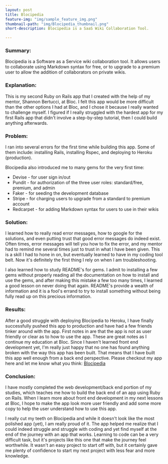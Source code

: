 ```yaml
---
layout: post
title: Blocipedia
feature-img: "img/sample_feature_img.png"
thumbnail-path: "img/Blocipedia_thumbnail.png"
short-description: Blocipedia is a SaaS Wiki Collaboration Tool.

---
```

### Summary:
Blocipedia is a Software as a Service wiki collaboration tool.  It allows users to collaborate using Markdown syntax for free, or to upgrade to a premium user to allow the addition of collaborators on private wikis.

### Explanation:
This is my second Ruby on Rails app that I created with the help of my mentor, Shannon Bertucci, at Bloc. I felt this app would be more difficult than the other options I had at Bloc, and I chose it because I really wanted to challenge myself.  I figured if I really struggled with the hardest app for my first Rails app that didn't involve a step-by-step tutorial, then I could build anything afterwards.  

### Problem:
I ran into several errors for the first time while building this app.  Some of them include: installing Rails, installing Rspec, and deploying to Heroku (production).

Blocipedia also introduced me to many gems for the very first time:
* Devise - for user sign in/out
* Pundit - for authorization of the three user roles: standard/free, premium, and admin
* Faker - for seeding the development database
* Stripe - for charging users to upgrade from a standard to premium account
* Redcarpet - for adding Markdown syntax for users to use in their wikis

### Solution:
I learned how to really read error messages, how to google for the solutions, and even putting trust that good error messages do indeed exist.  Often times, error messages will tell you how to fix the error, and my mentor had to remind me several times just to trust in what I have been given.  This is a skill I had to hone in on, but eventually learned to have in my coding tool belt.  Now it's definitely the first thing I rely on when I am troubleshooting.

I also learned how to study README's for gems.  I admit to installing a few gems without properly reading all the documentation on how to install and use the gems, and after making this mistake a few too many times, I learned a good lesson on never doing that again.  README's provide a wealth of information and it is a fool's errand to try to install something without being fully read up on this precious information.

### Results:
After a good struggle with deploying Blocipedia to Heroku, I have finally successfully pushed this app to production and have had a few friends tinker around with the app.  First notes in are that the app is not as user friendly or clear as to how to use the app.  These are great notes as I continue my education at Bloc.  Since I haven't learned front end development yet, I'm really just happy that no one has found anything broken with the way this app has been built.  That means that I have built this app well enough from a back end perspective.  Please checkout my app here and let me know what you think: [Blocipedia](https://murmuring-mountain-47468.herokuapp.com/)

### Conclusion:
I have mostly completed the web development/back end portion of my studies, which teaches me how to build the back end of an app using Ruby on Rails.  When I learn more about front end development in my next lessons at Bloc, I hope to make the app look more user friendly and add some more copy to help the user understand how to use this app.

I really cut my teeth on Blocipedia and while it doesn't look like the most polished app (yet), I am really proud of it.  The app helped me realize that I could indeed struggle and struggle with coding and yet find myself at the end of the journey with an app that works.  Learning to code can be a very difficult task, but it's projects like this one that make the journey feel worthwhile.  It wasn't an easy project to start off with, but it certainly gave me plenty of confidence to start my next project with less fear and more knowledge.
